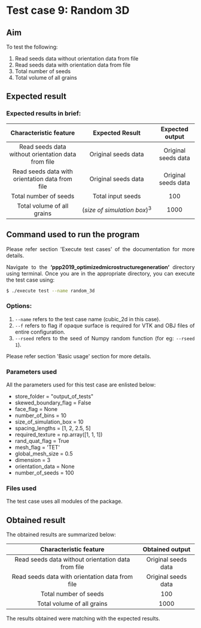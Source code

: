 <div style="text-align: justify">

# **Test case 9: Random 3D**

## **Aim**

To test the following:

1. Read seeds data without orientation data from file
2. Read seeds data with orientation data from file
3. Total number of seeds
4. Total volume of all grains

## **Expected result**

### **Expected results in brief:**

| Characteristic feature | Expected Result | Expected output |
|:--------------------------------------------------:|:----------------------------------:|:-------------------:|
| Read seeds data without orientation data from file | Original seeds data | Original seeds data |
| Read seeds data with orientation data from file | Original seeds data | Original seeds data |
| Total number of seeds | Total input seeds | 100 |
| Total volume of all grains | $(size\: of\: simulation\: box)^3$ | 1000 |

## **Command used to run the program**

Please refer section 'Execute test cases' of the documentation for more details.

Navigate to the **‘ppp2019_optimizedmicrostructuregeneration‘** directory using terminal. Once
you are in the appropriate directory, you can execute the test case using:

```bash
$ ./execute test --name random_3d
```
### **Options:**
1. `--name` refers to the test case name (cubic_2d in this case).
2. `--f` refers to flag if opaque surface is required for VTK and OBJ files of entire configuration.
3. `--rseed` refers to the seed of Numpy random function (for eg: `--rseed 1`).

Please refer section 'Basic usage' section for more details.

### **Parameters used**

All the parameters used for this test case are enlisted below:

* store_folder = "output_of_tests"    
* skewed_boundary_flag = False
* face_flag = None
* number_of_bins = 10
* size_of_simulation_box = 10
* spacing_lengths = [1, 2, 2.5, 5]
* required_texture = np.array([1, 1, 1])
* rand_quat_flag = True
* mesh_flag = 'TET'
* global_mesh_size = 0.5
* dimension = 3
* orientation_data = None
* number_of_seeds = 100

### **Files used**

The test case uses all modules of the package.

## **Obtained result**

The obtained results are summarized below:

| Characteristic feature | Obtained output |
|:--------------------------------------------------:|:-------------------:|
| Read seeds data without orientation data from file | Original seeds data |
| Read seeds data with orientation data from file | Original seeds data |
| Total number of seeds | 100 |
| Total volume of all grains | 1000 |

The results obtained were matching with the expected results.

</div>


